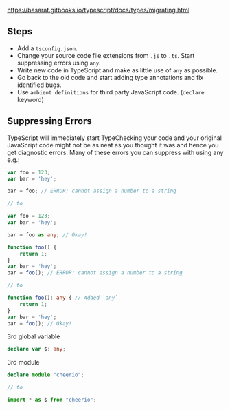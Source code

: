 https://basarat.gitbooks.io/typescript/docs/types/migrating.html

## Steps

- Add a `tsconfig.json`.
- Change your source code file extensions from `.js` to `.ts`. Start suppressing errors using `any`.
- Write new code in TypeScript and make as little use of `any` as possible.
- Go back to the old code and start adding type annotations and fix identified bugs.
- Use `ambient definitions` for third party JavaScript code. (`declare` keyword)

## Suppressing Errors

TypeScript will immediately start TypeChecking your code and your original JavaScript code might not be as neat as you thought it was and hence you get diagnostic errors. Many of these errors you can suppress with using any e.g.:

```typescript
var foo = 123;
var bar = 'hey';

bar = foo; // ERROR: cannot assign a number to a string

// to

var foo = 123;
var bar = 'hey';

bar = foo as any; // Okay!
```


```typescript
function foo() {
    return 1;
}
var bar = 'hey';
bar = foo(); // ERROR: cannot assign a number to a string

// to

function foo(): any { // Added `any`
    return 1;
}
var bar = 'hey';
bar = foo(); // Okay!

```

3rd global variable

```typescript
declare var $: any;
```


3rd module

```typescript
declare module "cheerio";

// to

import * as $ from "cheerio";
```